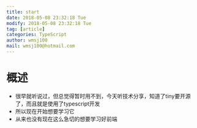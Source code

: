```yaml
---
title: start
date: 2018-05-08 23:32:18 Tue
modify: 2018-05-08 23:32:18 Tue
tag: [article]
categories: TypeScript
author: wmsj100
mail: wmsj100@hotmail.com
---
```


# 概述
- 很早就听说过，但总觉得暂时用不到，今天听技术分享，知道了tiny要开源了，而且就是使用了typescript开发
- 所以现在开始想要学习它
- 从来也没有现在这么急切的想要学习好前端

